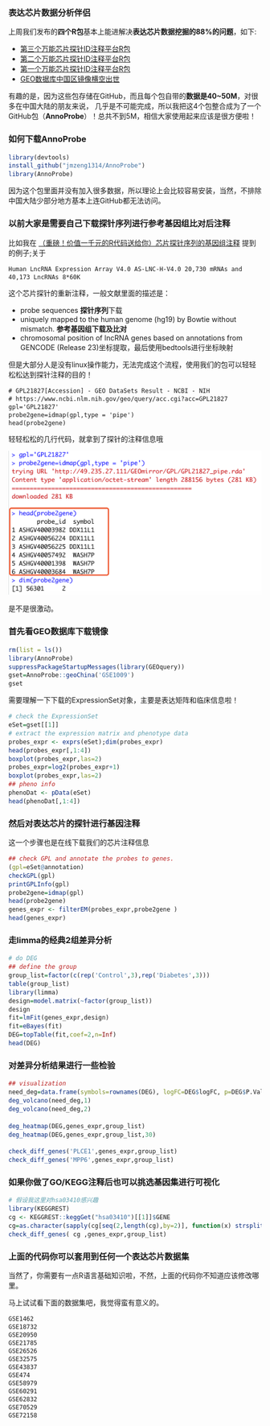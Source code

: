 ### 表达芯片数据分析伴侣

上周我们发布的**四个R包**基本上能进解决**表达芯片数据挖掘的88%的问题**，如下:

- [第三个万能芯片探针ID注释平台R包](http://mp.weixin.qq.com/s?__biz=MzAxMDkxODM1Ng==&mid=2247492052&idx=1&sn=e640e0d9468f60616bddf9494117d0b8&chksm=9b4ba16fac3c287934abe0c6515f12af51d018ea2fa9436b2b9b0a1975c5a05318f2178448cd&scene=21#wechat_redirect)
- [第二个万能芯片探针ID注释平台R包](http://mp.weixin.qq.com/s?__biz=MzAxMDkxODM1Ng==&mid=2247492037&idx=1&sn=f6a3a38cac4c20b5428f354803444ec4&chksm=9b4ba17eac3c286897898ac8c3cd42418600cf9b206ca3f9c97b04bcf8c49553fcd52ba891ea&scene=21#wechat_redirect)
- [第一个万能芯片探针ID注释平台R包](http://mp.weixin.qq.com/s?__biz=MzAxMDkxODM1Ng==&mid=2247492027&idx=1&sn=9ae651dda053e3e3778d4557b141b6bd&chksm=9b4ba100ac3c28160ac6eaed032782c35218330420cf197d26fbff83602f35a556d25433fe0e&scene=21#wechat_redirect)
- [GEO数据库中国区镜像横空出世](http://mp.weixin.qq.com/s?__biz=MzAxMDkxODM1Ng==&mid=2247492027&idx=2&sn=d8d1f2009aa9e50506c2259021b65e1a&chksm=9b4ba100ac3c281677f74a72910fa25662e9e7a888542e29867400458558593d3986a5f6e19c&scene=21#wechat_redirect)

有趣的是，因为这些包存储在GitHub，而且每个包自带的**数据是40~50M**，对很多在中国大陆的朋友来说， 几乎是不可能完成，所以我把这4个包整合成为了一个GitHub包（**AnnoProbe**）！总共不到5M，相信大家使用起来应该是很方便啦！

### 如何下载**AnnoProbe**

```r
library(devtools)
install_github("jmzeng1314/AnnoProbe")
library(AnnoProbe)
```

因为这个包里面并没有加入很多数据，所以理论上会比较容易安装，当然，不排除中国大陆少部分地方基本上连GitHub都无法访问。

### 以前大家是需要自己下载探针序列进行参考基因组比对后注释

比如我在 [（重磅！价值一千元的R代码送给你）芯片探针序列的基因组注释](https://mp.weixin.qq.com/s/mrtjpN8yDKUdCSvSUuUwcA) 提到的例子;关于

```
Human LncRNA Expression Array V4.0 AS-LNC-H-V4.0 20,730 mRNAs and 40,173 LncRNAs 8*60K
```

这个芯片探针的重新注释，一般文献里面的描述是：

- probe sequences **探针序列**下载
- uniquely mapped to the human genome (hg19) by Bowtie without mismatch. **参考基因组下载及比对**
- chromosomal position of lncRNA genes based on annotations from GENCODE (Release 23)坐标提取，最后使用bedtools进行坐标映射

但是大部分人是没有linux操作能力，无法完成这个流程，使用我们的包可以轻轻松松达到探针注释的目的！

```
# GPL21827[Accession] - GEO DataSets Result - NCBI - NIH
# https://www.ncbi.nlm.nih.gov/geo/query/acc.cgi?acc=GPL21827
gpl='GPL21827'
probe2gene=idmap(gpl,type = 'pipe')
head(probe2gene)
```

轻轻松松的几行代码，就拿到了探针的注释信息哦

![image-20191212105130990](readme.assets/image-20191212105130990.png)

是不是很激动。

### 首先看GEO数据库下载镜像

```r
rm(list = ls())
library(AnnoProbe) 
suppressPackageStartupMessages(library(GEOquery)) 
gset=AnnoProbe::geoChina('GSE1009')
gset
```

需要理解一下下载的ExpressionSet对象，主要是表达矩阵和临床信息啦！

```r
# check the ExpressionSet
eSet=gset[[1]]
# extract the expression matrix and phenotype data
probes_expr <- exprs(eSet);dim(probes_expr)
head(probes_expr[,1:4])
boxplot(probes_expr,las=2)
probes_expr=log2(probes_expr+1)
boxplot(probes_expr,las=2)
## pheno info
phenoDat <- pData(eSet)
head(phenoDat[,1:4])
```

### 然后对表达芯片的探针进行基因注释

这一个步骤也是在线下载我们的芯片注释信息

```r
## check GPL and annotate the probes to genes.
(gpl=eSet@annotation)
checkGPL(gpl)
printGPLInfo(gpl)
probe2gene=idmap(gpl)
head(probe2gene)
genes_expr <- filterEM(probes_expr,probe2gene )
head(genes_expr)
```

### 走limma的经典2组差异分析

```r
# do DEG
## define the group
group_list=factor(c(rep('Control',3),rep('Diabetes',3)))
table(group_list)
library(limma)
design=model.matrix(~factor(group_list))
design
fit=lmFit(genes_expr,design)
fit=eBayes(fit)
DEG=topTable(fit,coef=2,n=Inf)
head(DEG)
```

### 对差异分析结果进行一些检验

```R
## visualization
need_deg=data.frame(symbols=rownames(DEG), logFC=DEG$logFC, p=DEG$P.Value)
deg_volcano(need_deg,1)
deg_volcano(need_deg,2)

deg_heatmap(DEG,genes_expr,group_list)
deg_heatmap(DEG,genes_expr,group_list,30)

check_diff_genes('PLCE1',genes_expr,group_list)
check_diff_genes('MPP6',genes_expr,group_list)
```

### 如果你做了GO/KEGG注释后也可以挑选基因集进行可视化

```r
# 假设我这里对hsa03410感兴趣
library(KEGGREST)
cg <- KEGGREST::keggGet("hsa03410")[[1]]$GENE
cg=as.character(sapply(cg[seq(2,length(cg),by=2)], function(x) strsplit(x,';')[[1]][1]))
check_diff_genes( cg ,genes_expr,group_list)
```

### 上面的代码你可以套用到任何一个表达芯片数据集

当然了，你需要有一点R语言基础知识啦，不然，上面的代码你不知道应该修改哪里。

马上试试看下面的数据集吧，我觉得蛮有意义的。

```
GSE1462
GSE18732
GSE20950
GSE21785
GSE26526
GSE32575
GSE43837
GSE474
GSE58979
GSE60291
GSE62832
GSE70529
GSE72158
```

